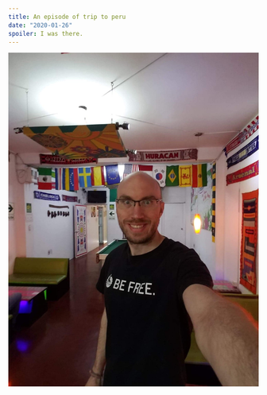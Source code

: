 ```yaml
---
title: An episode of trip to peru
date: "2020-01-26"
spoiler: I was there.
---
```


![Big Smile](./limahostel.jpg)
